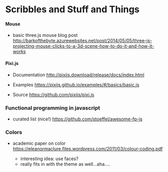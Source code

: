 # Scribbles and Stuff and Things

#### Mouse
- basic three.js mouse blog post
http://barkofthebyte.azurewebsites.net/post/2014/05/05/three-js-projecting-mouse-clicks-to-a-3d-scene-how-to-do-it-and-how-it-works

#### Pixi.js
- Documentation
http://pixijs.download/release/docs/index.html

- Examples
https://pixijs.github.io/examples/#/basics/basic.js

- Source
https://github.com/pixijs/pixi.js

### Functional programming in javascript
- curated list (nice!)
https://github.com/stoeffel/awesome-fp-js

### Colors
- academic paper on color
https://eleanormaclure.files.wordpress.com/2011/03/colour-coding.pdf

	- interesting idea: use faces?
	- really fits in with the theme as well...aha....
